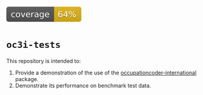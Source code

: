 [![Coverage](https://raw.githubusercontent.com/jeroenminderman/oc3i-tests/coverage-badge/coverage.svg)](https://raw.githubusercontent.com/jeroenminderman/oc3i-tests/coverage-badge/coverage.svg)

# `oc3i-tests`

This repository is intended to:
1. Provide a demonstration of the use of the [occupationcoder-international](https://github.com/datasciencecampus/occupationcoder-international) package.
2. Demonstrate its performance on benchmark test data.
